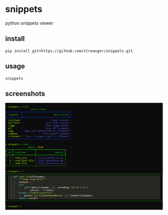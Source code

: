 # snippets

python snippets viewer

## install

```
pip install git+https://github.com/streanger/snippets.git
```

## usage

```
snippets
```

## screenshots

![image](screenshots/snippets_viewer.png)

